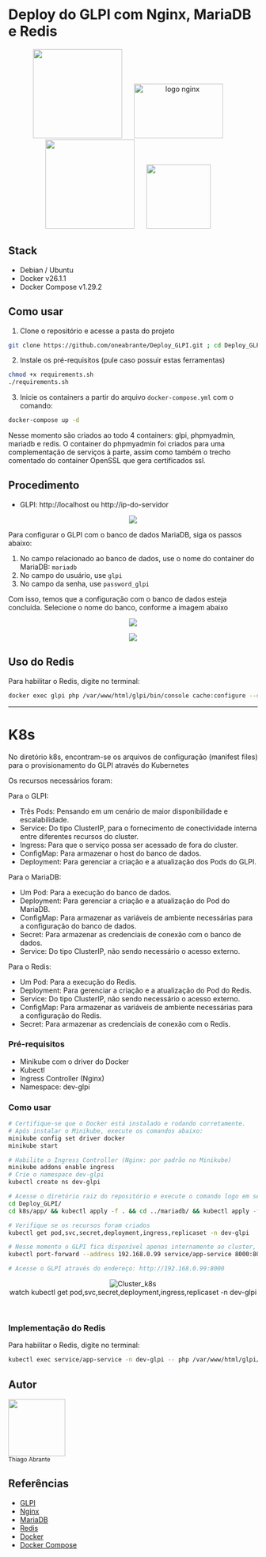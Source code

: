 # Deploy do GLPI com Nginx, MariaDB e Redis

<p align="center">
  <img src="https://raw.githubusercontent.com/glpi-project/glpi/main/pics/logos/logo-GLPI-250-black.png" width="180"><span style="margin: 10px;"></span>
  <img src="https://upload.wikimedia.org/wikipedia/commons/c/c5/Nginx_logo.svg" alt="logo nginx" width="180" height="110"><span style="margin: 10px;"></span>
  <img src="https://static-00.iconduck.com/assets.00/mariadb-icon-512x340-txozryr2.png" width="180"><span style="margin: 10px;"></span>
  <img src="./registry/redis_logo.png" width="130"><span style="margin: 10px;"></span>
</p>


## Stack
- Debian / Ubuntu
- Docker v26.1.1
- Docker Compose v1.29.2

## Como usar
1. Clone o repositório e acesse a pasta do projeto
```bash
git clone https://github.com/oneabrante/Deploy_GLPI.git ; cd Deploy_GLPI
```
2. Instale os pré-requisitos (pule caso possuir estas ferramentas)
```bash
chmod +x requirements.sh
./requirements.sh
```
3. Inicie os containers a partir do arquivo `docker-compose.yml` com o comando:
```bash
docker-compose up -d
```
Nesse momento são criados ao todo 4 containers: glpi, phpmyadmin, mariadb e redis. O container do phpmyadmin foi criados para uma complementação de serviços à parte, assim como também o trecho comentado do container OpenSSL que gera certificados ssl.

## Procedimento
- GLPI: http://localhost ou http://ip-do-servidor

<p align="center">
  <img src="./registry/init.png">
</p>

Para configurar o GLPI com o banco de dados MariaDB, siga os passos abaixo:
1. No campo relacionado ao banco de dados, use o nome do container do MariaDB: `mariadb`
2. No campo do usuário, use `glpi`
3. No campo da senha, use `password_glpi`

Com isso, temos que a configuração com o banco de dados esteja concluída. Selecione o nome do banco, conforme a imagem abaixo

<p align="center">
  <img src="./registry/init2.png">
</p>

<p align="center">
  <img src="./registry/init3.png">
</p>

## Uso do Redis 
Para habilitar o Redis, digite no terminal:
```bash
docker exec glpi php /var/www/html/glpi/bin/console cache:configure --context=core --dsn=redis://redis:6379
```
<hr>

<h1> K8s </h1>

<p align="justify">No diretório k8s, encontram-se os arquivos de configuração (manifest files) para o provisionamento do GLPI através do Kubernetes</p>
<p align="justify">Os recursos necessários foram:</p>

<p align="justify">Para o GLPI:</p>

- Três Pods: Pensando em um cenário de maior disponibilidade e escalabilidade.
- Service: Do tipo ClusterIP, para o fornecimento de conectividade interna entre diferentes recursos do cluster.
- Ingress: Para que o serviço possa ser acessado de fora do cluster.
- ConfigMap: Para armazenar o host do banco de dados.
- Deployment: Para gerenciar a criação e a atualização dos Pods do GLPI.

<p align="justify">Para o MariaDB:</p>

- Um Pod: Para a execução do banco de dados.
- Deployment: Para gerenciar a criação e a atualização do Pod do MariaDB.
- ConfigMap: Para armazenar as variáveis de ambiente necessárias para a configuração do banco de dados.
- Secret: Para armazenar as credenciais de conexão com o banco de dados.
- Service: Do tipo ClusterIP, não sendo necessário o acesso externo.

<p align="justify">Para o Redis:</p>

- Um Pod: Para a execução do Redis.
- Deployment: Para gerenciar a criação e a atualização do Pod do Redis.
- Service: Do tipo ClusterIP, não sendo necessário o acesso externo.
- ConfigMap: Para armazenar as variáveis de ambiente necessárias para a configuração do Redis.
- Secret: Para armazenar as credenciais de conexão com o Redis.

<h3>Pré-requisitos</h3>

- Minikube com o driver do Docker
- Kubectl
- Ingress Controller (Nginx)
- Namespace: dev-glpi

<h3>Como usar</h3>

```bash
# Certifique-se que o Docker está instalado e rodando corretamente.
# Após instalar o Minikube, execute os comandos abaixo:
minikube config set driver docker
minikube start

# Habilite o Ingress Controller (Nginx: por padrão no Minikube)
minikube addons enable ingress
# Crie o namespace dev-glpi
kubectl create ns dev-glpi

# Acesse o diretório raiz do repositório e execute o comando logo em seguida:
cd Deploy_GLPI/
cd k8s/app/ && kubectl apply -f . && cd ../mariadb/ && kubectl apply -f . && cd ../redis/ && kubectl apply -f .

# Verifique se os recursos foram criados
kubectl get pod,svc,secret,deployment,ingress,replicaset -n dev-glpi

# Nesse momento o GLPI fica disponível apenas internamente ao cluster, para acessar externamente, execute o comando abaixo:
kubectl port-forward --address 192.168.0.99 service/app-service 8000:80 8443:443 -n dev-glpi

# Acesse o GLPI através do endereço: http://192.168.0.99:8000
```

<p align="center">
    <img src="registry/cluster_k8s.png" alt="Cluster_k8s"/>
    <br>
    <span>watch kubectl get pod,svc,secret,deployment,ingress,replicaset -n dev-glpi</span>
</p>
<br>

<h3>Implementação do Redis</h3>

<p align="justify">Para habilitar o Redis, digite no terminal:</p>

```bash
kubectl exec service/app-service -n dev-glpi -- php /var/www/html/glpi/bin/console cache:configure --context=core --dsn=redis://redis-service:6379
```


## Autor
<img src="https://avatars.githubusercontent.com/u/89171200?v=4" width=115><br><sub>Thiago Abrante</sub>

## Referências
- [GLPI](https://glpi-project.org/)
- [Nginx](https://www.nginx.com/)
- [MariaDB](https://mariadb.org/)
- [Redis](https://redis.io/)
- [Docker](https://www.docker.com/)
- [Docker Compose](https://docs.docker.com/compose/)



